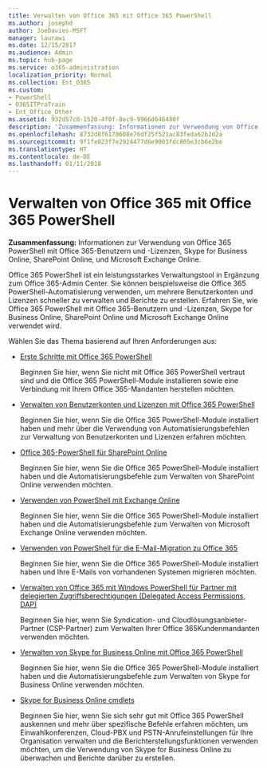 ```yaml
---
title: Verwalten von Office 365 mit Office 365 PowerShell
ms.author: josephd
author: JoeDavies-MSFT
manager: laurawi
ms.date: 12/15/2017
ms.audience: Admin
ms.topic: hub-page
ms.service: o365-administration
localization_priority: Normal
ms.collection: Ent_O365
ms.custom:
- PowerShell
- O365ITProTrain
- Ent_Office_Other
ms.assetid: 932d57c0-1520-4f0f-8ec9-9966d646480f
description: 'Zusammenfassung: Informationen zur Verwendung von Office 365 PowerShell mit Office 365-Benutzern und -Lizenzen, Skype for Business Online, SharePoint Online, und Microsoft Exchange Online.'
ms.openlocfilehash: 8732d8f6170608e76df25f521ac83feda62b2d2a
ms.sourcegitcommit: 9f1fe023f7e2924477d6e9003fdc805e3cb6e2be
ms.translationtype: HT
ms.contentlocale: de-DE
ms.lasthandoff: 01/11/2018
---
```

# <a name="manage-office-365-with-office-365-powershell"></a>Verwalten von Office 365 mit Office 365 PowerShell

 **Zusammenfassung:** Informationen zur Verwendung von Office 365 PowerShell mit Office 365-Benutzern und -Lizenzen, Skype for Business Online, SharePoint Online, und Microsoft Exchange Online.
  
Office 365 PowerShell ist ein leistungsstarkes Verwaltungstool in Ergänzung zum Office 365-Admin Center. Sie können beispielsweise die Office 365 PowerShell-Automatisierung verwenden, um mehrere Benutzerkonten und Lizenzen schneller zu verwalten und Berichte zu erstellen. Erfahren Sie, wie Office 365 PowerShell mit Office 365-Benutzern und -Lizenzen, Skype for Business Online, SharePoint Online und Microsoft Exchange Online verwendet wird. 
  
Wählen Sie das Thema basierend auf Ihren Anforderungen aus:
  
- [Erste Schritte mit Office 365 PowerShell](getting-started-with-office-365-powershell.md)
    
    Beginnen Sie hier, wenn Sie nicht mit Office 365 PowerShell vertraut sind und die Office 365 PowerShell-Module installieren sowie eine Verbindung mit Ihrem Office 365-Mandanten herstellen möchten.
    
- [Verwalten von Benutzerkonten und Lizenzen mit Office 365 PowerShell](manage-user-accounts-and-licenses-with-office-365-powershell.md)
    
    Beginnen Sie hier, wenn Sie die Office 365 PowerShell-Module installiert haben und mehr über die Verwendung von Automatisierungsbefehlen zur Verwaltung von Benutzerkonten und Lizenzen erfahren möchten.
    
- [Office 365-PowerShell für SharePoint Online]((https://technet.microsoft.com/de-DE/library/fp161362.aspx))
    
    Beginnen Sie hier, wenn Sie die Office 365 PowerShell-Module installiert haben und die Automatisierungsbefehle zum Verwalten von SharePoint Online verwenden möchten.
    
- [Verwenden von PowerShell mit Exchange Online](https://technet.microsoft.com/library/jj200677%28v=exchg.160%29.aspx)
    
    Beginnen Sie hier, wenn Sie die Office 365 PowerShell-Module installiert haben und die Automatisierungsbefehle zum Verwalten von Microsoft Exchange Online verwenden möchten.
    
- [Verwenden von PowerShell für die E-Mail-Migration zu Office 365](use-powershell-for-email-migration-to-office-365.md)
    
    Beginnen Sie hier, wenn Sie die Office 365 PowerShell-Module installiert haben und Ihre E-Mails von vorhandenen Systemen migrieren möchten. 
    
- [Verwalten von Office 365 mit Windows PowerShell für Partner mit delegierten Zugriffsberechtigungen (Delegated Access Permissions, DAP)](manage-office-365-with-windows-powershell-for-delegated-access-permissions-dap-p.md)
    
    Beginnen Sie hier, wenn Sie Syndication- und Cloudlösungsanbieter-Partner (CSP-Partner) zum Verwalten Ihrer Office 365Kundenmandanten verwenden möchten. 
    
- [Verwalten von Skype for Business Online mit Office 365 PowerShell](manage-skype-for-business-online-with-office-365-powershell.md)
    
    Beginnen Sie hier, wenn Sie die Office 365 PowerShell-Module installiert haben und die Automatisierungsbefehle zum Verwalten von Skype for Business Online verwenden möchten.
    
- [Skype for Business Online cmdlets]((http://technet.microsoft.com/library/141fbda3-992a-4eeb-9352-c6b0ffd760f6.aspx))
    
    Beginnen Sie hier, wenn Sie sich sehr gut mit Office 365 PowerShell auskennen und mehr über spezifische Befehle erfahren möchten, um Einwahlkonferenzen, Cloud-PBX und PSTN-Anrufeinstellungen für Ihre Organisation verwalten und die Berichterstellungsfunktionen verwenden möchten, um die Verwendung von Skype for Business Online zu überwachen und Berichte darüber zu erstellen.
    

